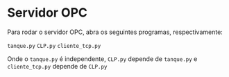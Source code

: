 # Servidor OPC #

Para rodar o servidor OPC, abra os seguintes programas, respectivamente:

`tanque.py`
`CLP.py`
`cliente_tcp.py`

Onde o `tanque.py` é independente, `CLP.py` depende de `tanque.py` e `cliente_tcp.py` depende de `CLP.py`
